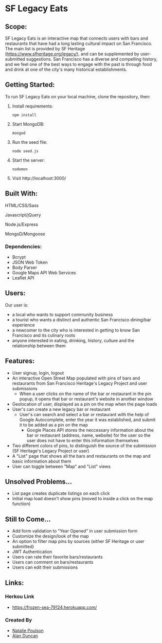 # SF Legacy Eats

## Scope:
SF Legacy Eats is an interactive map that connects users with bars and restaurants that have had a long lasting cultural impact on San Francisco. The main list is provided by SF Heritage (https://www.sfheritage.org/legacy/), and can be supplemented by user-submitted suggestions. San Francisco has a diverse and compelling history, and we feel one of the best ways to engage with the past is through food and drink at one of the city's many historical establishments.

## Getting Started:
To run SF Legacy Eats on your local machine, clone the repository, then:

1. Install requirements:
  
     `npm install`

2. Start MongoDB:

     `mongod`

3. Run the seed file:

    `node seed.js`

4. Start the server:

    `nodemon`

5. Visit http://localhost:3000/


## Built With:

HTML/CSS/Sass

Javascript/jQuery

Node.js/Express

MongoD/Mongoose



### Dependencies:

* Bcrypt
* JSON Web Token
* Body Parser
* Google Maps API Web Services
* Leaflet API


## Users:
Our user is:

* a local who wants to support community business
* a tourist who wants a distinct and authentic San Francisco dining/bar experience
* a newcomer to the city who is interested in getting to know San Francisco and its culinary roots
* anyone interested in eating, drinking, history, culture and the relationship between them


## Features:
* User signup, login, logout
* An interactive Open Street Map populated with pins of bars and restaurants from San Francisco Heritage's Legacy Project and user submissions
  * When a user clicks on the name of the bar or restaurant in the pin popup, it opens that bar or restaurant's website in another window
* Geolocation of user, displayed as a pin on the map when the page loads
* User's can create a new legacy bar or restaurant 
  * User's can search and select a bar or restaurant with the help of Google Autocomplete, enter the year it was established, and submit it to be added as a pin on the map
    * Google Places API stores the neccessary information about the bar or restaurant (address, name, website) for the user so the user does not have to enter this information themselves
* Two different colors of pins, to distinguish the source of the submission (SF Heritage's Legacy Project or user)
* A "List" page that shows all the bars and restaurants on the map and basic information about them
* User can toggle between "Map" and "List" views

## Unsolved Problems...
* List page creates duplicate listings on each click
* Initial map load doesn't show pins (moved to inside a click on the map function)


## Still to Come...
* Add form validation to "Year Opened" in user submission form
* Customize the design/look of the map
* An option to filter map pins by sources (either SF Heritage or user submitted)
* JWT Authentication
* Users can rate their favorite bars/restaurants
* Users can comment on bars/restaurants
* Users can edit their submissions


## Links:

### Herkou Link
* https://frozen-sea-79124.herokuapp.com/

### Created By
* [Natalie Poulson](https://github.com/natalie-poulson)
* [Alan Duncan](https://github.com/aduncan12)
